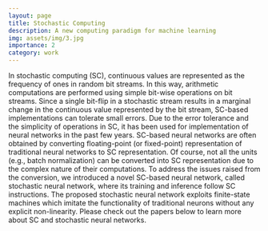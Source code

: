 ```yaml
---
layout: page
title: Stochastic Computing
description: A new computing paradigm for machine learning
img: assets/img/3.jpg
importance: 2
category: work
---
```


In stochastic computing (SC), continuous values are represented as the frequency of ones in random bit streams. In this way, arithmetic computations are performed using simple bit-wise operations on bit streams. Since a single bit-flip in a stochastic stream results in a marginal change in the continuous value represented by the bit stream, SC-based implementations can tolerate small errors. Due to the error tolerance and the simplicity of operations in SC, it has been used for implementation of neural networks in the past few years. SC-based neural networks are often obtained by converting floating-point (or fixed-point) representation of traditional neural networks to SC representation. Of course, not all the units (e.g., batch normalization) can be converted into SC representation due to the complex nature of their computations. To address the issues raised from the conversion, we introduced a novel SC-based neural network, called stochastic neural network, where its training and inference follow SC instructions. The proposed stochastic neural network exploits finite-state machines which imitate the functionality of traditional neurons without any explicit non-linearity. Please check out the papers below to learn more about SC and stochastic neural networks.

